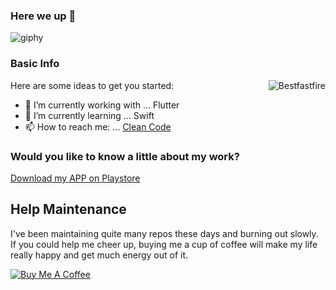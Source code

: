 ### Here we up 👋

![giphy](https://user-images.githubusercontent.com/22732544/91681798-f120d700-eb25-11ea-8480-75839136dbfe.gif)

### Basic Info

<a href="https://github.com/Bestfastfire">
  <img align="right" src="https://github-readme-stats.vercel.app/api?username=Bestfastfire&show_icons=true" alt="Bestfastfire" />
</a>

Here are some ideas to get you started:

- 🔭 I’m currently working with ... Flutter
- 🌱 I’m currently learning ... Swift
- 📫 How to reach me: ... [Clean Code](https://cleancode.dev)


### Would you like to know a little about my work?
<a href="https://play.google.com/store/apps/details?id=com.cleancode.kcalcount">Download my APP on Playstore</a>

## Help Maintenance

I've been maintaining quite many repos these days and burning out slowly. If you could help me cheer up, buying me a cup of coffee will make my life really happy and get much energy out of it.

<a href="https://www.buymeacoffee.com/RtrHv1C" target="_blank"><img src="https://www.buymeacoffee.com/assets/img/custom_images/purple_img.png" alt="Buy Me A Coffee" style="height: auto !important;width: auto !important;" /></a>
